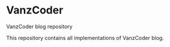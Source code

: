 VanzCoder
=========

VanzCoder blog repository

This repository contains all implementations of VanzCoder blog.